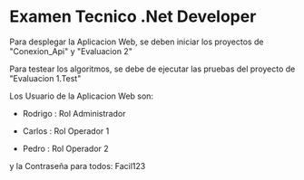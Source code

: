 # Examen Tecnico .Net Developer
Para desplegar la Aplicacion Web, se deben iniciar los proyectos de "Conexion_Api" y "Evaluacion 2"

Para testear los algoritmos, se debe de ejecutar las pruebas del proyecto de "Evaluacion 1.Test"

Los Usuario de la Aplicacion Web son:

- Rodrigo : Rol Administrador

- Carlos : Rol Operador 1

- Pedro : Rol Operador 2


y la Contraseña para todos: Facil123
